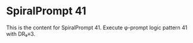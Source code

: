 # SpiralPrompt 41

This is the content for SpiralPrompt 41.
Execute φ-prompt logic pattern 41 with DR₉≡3.